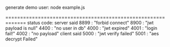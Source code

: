 generate demo user:
node example.js








=============================================================
status code:
server said
8899 : "forbid connect"
8900 : "jwt payload is null"
4400 : "no user in db"
4000 : "jwt expired"
4001 : "login fail!"
4002 : "no payload"
client said
5000 : "jwt verify failed"
5001 : "aes decrypt Failed"